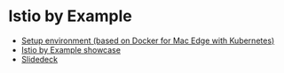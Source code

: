 # Istio by Example

 * [Setup environment (based on Docker for Mac Edge with Kubernetes)](SETUP.md)
 * [Istio by Example showcase](SHOWCASE.md)
 * [Slidedeck](https://github.com/adersberger/istio-by-example/blob/master/adersberger-istio-by-example.pdf)
